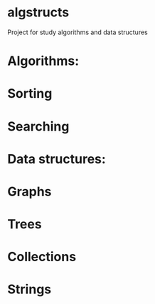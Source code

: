 # algstructs
Project for study algorithms and data structures

# Algorithms:
# Sorting
# Searching 

# Data structures:
# Graphs
# Trees
# Collections
# Strings
